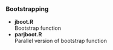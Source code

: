 ### Bootstrapping
* **jboot.R** 	
Bootstrap function
* **parjboot.R** 	
Parallel version of bootstrap function
